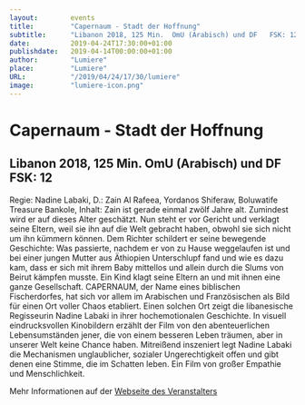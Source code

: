 ```yaml
---
layout:        events
title:         "Capernaum - Stadt der Hoffnung"
subtitle:      "Libanon 2018, 125 Min.  OmU (Arabisch) und DF   FSK: 12"
date:          2019-04-24T17:30:00+01:00
publishdate:   2019-04-14T00:00:00+01:00
author:        "Lumiere"
place:         "Lumiere"
URL:           "/2019/04/24/17/30/lumiere"
image:         "lumiere-icon.png"
---
```


Capernaum - Stadt der Hoffnung
===========

Libanon 2018, 125 Min.  OmU (Arabisch) und DF   FSK: 12
-----------

Regie: Nadine Labaki, D.: Zain Al Rafeea, Yordanos Shiferaw, Boluwatife Treasure Bankole, Inhalt: Zain ist gerade einmal zwölf Jahre alt. Zumindest wird er auf dieses Alter geschätzt. Nun steht er vor Gericht und verklagt seine Eltern, weil sie ihn auf die Welt gebracht haben, obwohl sie sich nicht um ihn kümmern können. Dem Richter schildert er seine bewegende Geschichte: Was passierte, nachdem er von zu Hause weggelaufen ist und bei einer jungen Mutter aus Äthiopien Unterschlupf fand und wie es dazu kam, dass er sich mit ihrem Baby mittellos und allein durch die Slums von Beirut kämpfen musste. Ein Kind klagt seine Eltern an und mit ihnen eine ganze Gesellschaft. CAPERNAUM, der Name eines biblischen Fischerdorfes, hat sich vor allem im Arabischen und Französischen als Bild für einen Ort voller Chaos etabliert. Einen solchen Ort zeigt die libanesische Regisseurin Nadine Labaki in ihrer hochemotionalen Geschichte. In visuell eindrucksvollen Kinobildern erzählt der Film von den abenteuerlichen Lebensumständen jener, die von einem besseren Leben träumen, aber in unserer Welt keine Chance haben. Mitreißend inszeniert legt Nadine Labaki die Mechanismen unglaublicher, sozialer Ungerechtigkeit offen und gibt denen eine Stimme, die im Schatten leben. Ein Film von großer Empathie und Menschlichkeit.

Mehr Informationen auf der [Webseite des Veranstalters](http://www.lumiere.de/19/04/capernaum.htm)
